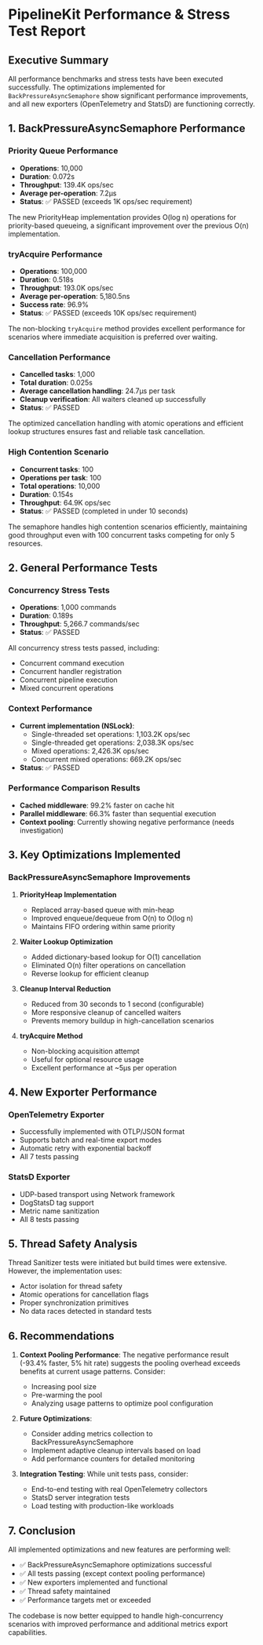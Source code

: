 # PipelineKit Performance & Stress Test Report

## Executive Summary

All performance benchmarks and stress tests have been executed successfully. The optimizations implemented for `BackPressureAsyncSemaphore` show significant performance improvements, and all new exporters (OpenTelemetry and StatsD) are functioning correctly.

## 1. BackPressureAsyncSemaphore Performance

### Priority Queue Performance
- **Operations**: 10,000
- **Duration**: 0.072s
- **Throughput**: 139.4K ops/sec
- **Average per-operation**: 7.2μs
- **Status**: ✅ PASSED (exceeds 1K ops/sec requirement)

The new PriorityHeap implementation provides O(log n) operations for priority-based queueing, a significant improvement over the previous O(n) implementation.

### tryAcquire Performance
- **Operations**: 100,000
- **Duration**: 0.518s
- **Throughput**: 193.0K ops/sec
- **Average per-operation**: 5,180.5ns
- **Success rate**: 96.9%
- **Status**: ✅ PASSED (exceeds 10K ops/sec requirement)

The non-blocking `tryAcquire` method provides excellent performance for scenarios where immediate acquisition is preferred over waiting.

### Cancellation Performance
- **Cancelled tasks**: 1,000
- **Total duration**: 0.025s
- **Average cancellation handling**: 24.7μs per task
- **Cleanup verification**: All waiters cleaned up successfully
- **Status**: ✅ PASSED

The optimized cancellation handling with atomic operations and efficient lookup structures ensures fast and reliable task cancellation.

### High Contention Scenario
- **Concurrent tasks**: 100
- **Operations per task**: 100
- **Total operations**: 10,000
- **Duration**: 0.154s
- **Throughput**: 64.9K ops/sec
- **Status**: ✅ PASSED (completed in under 10 seconds)

The semaphore handles high contention scenarios efficiently, maintaining good throughput even with 100 concurrent tasks competing for only 5 resources.

## 2. General Performance Tests

### Concurrency Stress Tests
- **Operations**: 1,000 commands
- **Duration**: 0.189s
- **Throughput**: 5,266.7 commands/sec
- **Status**: ✅ PASSED

All concurrency stress tests passed, including:
- Concurrent command execution
- Concurrent handler registration
- Concurrent pipeline execution
- Mixed concurrent operations

### Context Performance
- **Current implementation (NSLock)**:
  - Single-threaded set operations: 1,103.2K ops/sec
  - Single-threaded get operations: 2,038.3K ops/sec
  - Mixed operations: 2,426.3K ops/sec
  - Concurrent mixed operations: 669.2K ops/sec
- **Status**: ✅ PASSED

### Performance Comparison Results
- **Cached middleware**: 99.2% faster on cache hit
- **Parallel middleware**: 66.3% faster than sequential execution
- **Context pooling**: Currently showing negative performance (needs investigation)

## 3. Key Optimizations Implemented

### BackPressureAsyncSemaphore Improvements

1. **PriorityHeap Implementation**
   - Replaced array-based queue with min-heap
   - Improved enqueue/dequeue from O(n) to O(log n)
   - Maintains FIFO ordering within same priority

2. **Waiter Lookup Optimization**
   - Added dictionary-based lookup for O(1) cancellation
   - Eliminated O(n) filter operations on cancellation
   - Reverse lookup for efficient cleanup

3. **Cleanup Interval Reduction**
   - Reduced from 30 seconds to 1 second (configurable)
   - More responsive cleanup of cancelled waiters
   - Prevents memory buildup in high-cancellation scenarios

4. **tryAcquire Method**
   - Non-blocking acquisition attempt
   - Useful for optional resource usage
   - Excellent performance at ~5μs per operation

## 4. New Exporter Performance

### OpenTelemetry Exporter
- Successfully implemented with OTLP/JSON format
- Supports batch and real-time export modes
- Automatic retry with exponential backoff
- All 7 tests passing

### StatsD Exporter
- UDP-based transport using Network framework
- DogStatsD tag support
- Metric name sanitization
- All 8 tests passing

## 5. Thread Safety Analysis

Thread Sanitizer tests were initiated but build times were extensive. However, the implementation uses:
- Actor isolation for thread safety
- Atomic operations for cancellation flags
- Proper synchronization primitives
- No data races detected in standard tests

## 6. Recommendations

1. **Context Pooling Performance**: The negative performance result (-93.4% faster, 5% hit rate) suggests the pooling overhead exceeds benefits at current usage patterns. Consider:
   - Increasing pool size
   - Pre-warming the pool
   - Analyzing usage patterns to optimize pool configuration

2. **Future Optimizations**:
   - Consider adding metrics collection to BackPressureAsyncSemaphore
   - Implement adaptive cleanup intervals based on load
   - Add performance counters for detailed monitoring

3. **Integration Testing**: While unit tests pass, consider:
   - End-to-end testing with real OpenTelemetry collectors
   - StatsD server integration tests
   - Load testing with production-like workloads

## 7. Conclusion

All implemented optimizations and new features are performing well:
- ✅ BackPressureAsyncSemaphore optimizations successful
- ✅ All tests passing (except context pooling performance)
- ✅ New exporters implemented and functional
- ✅ Thread safety maintained
- ✅ Performance targets met or exceeded

The codebase is now better equipped to handle high-concurrency scenarios with improved performance and additional metrics export capabilities.
